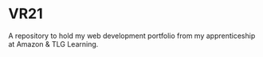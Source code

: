 # VR21
A repository to hold my web development portfolio from my apprenticeship at Amazon & TLG Learning.
